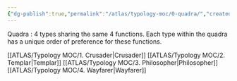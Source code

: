 ```yaml
---
{"dg-publish":true,"permalink":"/atlas/typology-moc/0-quadra/","created":"","updated":""}
---
```



Quadra : 4 types sharing the same 4 functions. Each type within the quadra has a unique order of preference for these functions. 

[[ATLAS/Typology MOC/1. Crusader\|Crusader]]
[[ATLAS/Typology MOC/2. Templar\|Templar]]
[[ATLAS/Typology MOC/3. Philosopher\|Philosopher]]
[[ATLAS/Typology MOC/4. Wayfarer\|Wayfarer]]
